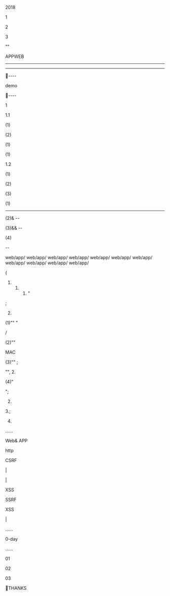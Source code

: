  
 
 



  





       



     



       



2018      



 
     


      


    



 
   

1
 

2
 

3
 



  




"" 

APPWEB 



------ ------ ------
------ ------

 
 
 













 


    


    


  


 

----
 
demo 
 


  

----

 



1 

 







1.1 



(1)

(2)



(1)



(1)

1.2  

(1)

(2)

(3)

 (1)


- - - - -- -- -- --

(2)& --

(3)&& --



(4)

--


       




 

       

       














web/app/ web/app/ web/app/ web/app/ web/app/ web/app/ web/app/ web/app/
web/app/
web/app/
web/app/



 

 (







 

1. 1. 1. "

;



 

2.

(1)""  "



/

(2)"" 





MAC



(3)"" ;

"", 2.

(4)"

 

";



2.



3.;



4.







 

 

 

 

 







......

Web& APP













  

http

CSRF


| 


| 





XSS





SSRF




 

XSS 









|





 ......



 

 

 

 

 

0-day 

 







......

 
























 
  
 
 





 
  
 
 



  



01

 
 

 
 

 

 
02

03

   

  

  

THANKS

